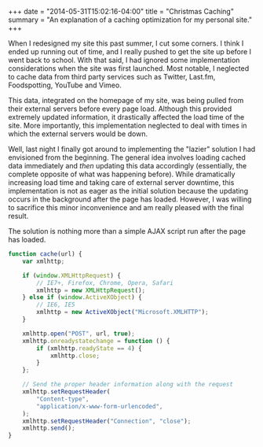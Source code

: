 +++
date = "2014-05-31T15:02:16-04:00"
title = "Christmas Caching"
summary = "An explanation of a caching optimization for my personal site."
+++

When I redesigned my site this past summer, I cut some corners. I think I ended up running out of time, and I really pushed to get the site up before I went back to school. With that said, I had ignored some implementation considerations when the site was first launched. Most notable, I neglected to cache data from third party services such as Twitter, Last.fm, Foodspotting, YouTube and Vimeo.

This data, integrated on the homepage of my site, was being pulled from their external servers before every page load. Although this provided extremely updated information, it drastically affected the load time of the site. More importantly, this implementation neglected to deal with times in which the external servers would be down.

Well, last night I finally got around to implementing the "lazier" solution I had envisioned from the beginning. The general idea involves loading cached data immediately and _then_ updating this data accordingly (essentially, the complete opposite of what was happening before). While dramatically increasing load time and taking care of external server downtime, this implementation is not as eager as the initial solution because the updating occurs in the background after the page has loaded. However, I was willing to sacrifice this minor inconvenience and am really pleased with the final result.

The solution is nothing more than a simple AJAX script run after the page has loaded.

```js
function cache(url) {
    var xmlhttp;

    if (window.XMLHttpRequest) {
        // IE7+, Firefox, Chrome, Opera, Safari
        xmlhttp = new XMLHttpRequest();
    } else if (window.ActiveXObject) {
        // IE6, IE5
        xmlhttp = new ActiveXObject("Microsoft.XMLHTTP");
    }

    xmlhttp.open("POST", url, true);
    xmlhttp.onreadystatechange = function () {
        if (xmlhttp.readyState == 4) {
            xmlhttp.close;
        }
    };

    // Send the proper header information along with the request
    xmlhttp.setRequestHeader(
        "Content-type",
        "application/x-www-form-urlencoded",
    );
    xmlhttp.setRequestHeader("Connection", "close");
    xmlhttp.send();
}
```
